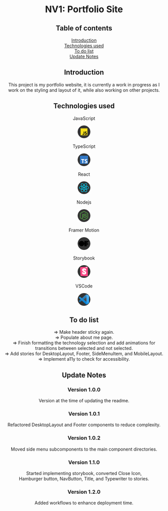 <div align=center>

# NV1: Portfolio Site

## Table of contents

[Introduction](#introduction)  
[Technologies used](#technologies-used)  
[To do list](#to-do-list)  
[Update Notes](#update-notes)

## Introduction

This project is my portfolio website, it is currently a work in progress as I work on the styling and layout of it, while also working on other projects.

## Technologies used

JavaScript

<figure>
  <img src="/src/assets/images/Technologies/javascript.svg" alt="JavaScript" width="40" height="40">
</figure>

TypeScript

<figure>
  <img src="/src/assets/images/Technologies/typescript.svg" alt="TypeScript" width="40" height="40">
</figure>

React

<figure>
  <img src="/src/assets/images/Technologies/react.svg" alt="React" width="40" height="40">
</figure>

Nodejs

<figure>
  <img src="/src/assets/images/Technologies/nodejs-icon.svg" alt="Nodejs" width="40" height="40">
</figure>

Framer Motion

<figure>
  <img src="/src/assets/images/Technologies/framermotion.svg" alt="Framer Motion" width="40" height="40">
</figure>

Storybook

<figure>
  <img src="/src/assets/images/Technologies/storybook.svg" alt="storybook" width="40" height="40">
</figure>

VSCode

<figure>
  <img src="/src/assets/images/Technologies/vscode.svg" alt="VS Code" width="40" height="40">
</figure>

## To do list

=> Make header sticky again.  
=> Populate about me page.  
=> Finish formatting the technology selection and add animations for transitions between selected and not selected.  
=> Add stories for DesktopLayout, Footer, SideMenuItem, and MobileLayout.
=> Implement a11y to check for accessibility.

## Update Notes

<!-- Version MAJOR.MINOR.PATCH -->

### Version 1.0.0 <!-- omit in toc -->

Version at the time of updating the readme.

### Version 1.0.1 <!-- omit in toc -->

Refactored DesktopLayout and Footer components to reduce complexity.

### Version 1.0.2 <!-- omit in toc -->

Moved side menu subcomponents to the main component directories.

### Version 1.1.0 <!-- omit in toc -->

Started implementing storybook, converted Close Icon,  
Hamburger button, NavButton, Title, and Typewriter to stories.

### Version 1.2.0 <!-- omit in toc -->

Added workflows to enhance deployment time.

</div>

